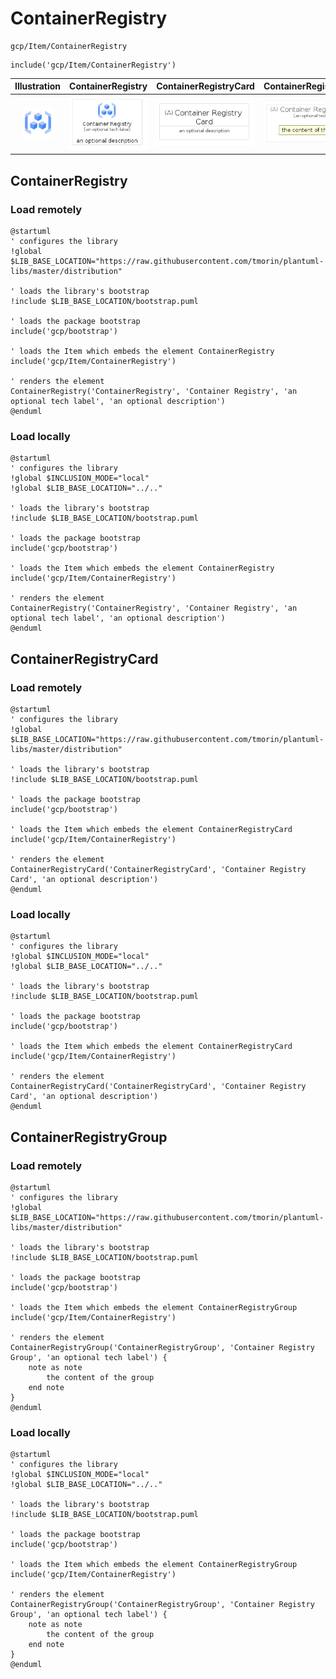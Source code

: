 # ContainerRegistry


```text
gcp/Item/ContainerRegistry
```

```text
include('gcp/Item/ContainerRegistry')
```



| Illustration | ContainerRegistry | ContainerRegistryCard | ContainerRegistryGroup |
| :---: | :---: | :---: | :---: |
| ![illustration for Illustration](../../gcp/Item/ContainerRegistry.png) | ![illustration for ContainerRegistry](../../gcp/Item/ContainerRegistry.Local.png) | ![illustration for ContainerRegistryCard](../../gcp/Item/ContainerRegistryCard.Local.png) | ![illustration for ContainerRegistryGroup](../../gcp/Item/ContainerRegistryGroup.Local.png) |




## ContainerRegistry

### Load remotely
```plantuml
@startuml
' configures the library
!global $LIB_BASE_LOCATION="https://raw.githubusercontent.com/tmorin/plantuml-libs/master/distribution"

' loads the library's bootstrap
!include $LIB_BASE_LOCATION/bootstrap.puml

' loads the package bootstrap
include('gcp/bootstrap')

' loads the Item which embeds the element ContainerRegistry
include('gcp/Item/ContainerRegistry')

' renders the element
ContainerRegistry('ContainerRegistry', 'Container Registry', 'an optional tech label', 'an optional description')
@enduml
```

### Load locally
```plantuml
@startuml
' configures the library
!global $INCLUSION_MODE="local"
!global $LIB_BASE_LOCATION="../.."

' loads the library's bootstrap
!include $LIB_BASE_LOCATION/bootstrap.puml

' loads the package bootstrap
include('gcp/bootstrap')

' loads the Item which embeds the element ContainerRegistry
include('gcp/Item/ContainerRegistry')

' renders the element
ContainerRegistry('ContainerRegistry', 'Container Registry', 'an optional tech label', 'an optional description')
@enduml
```

## ContainerRegistryCard

### Load remotely
```plantuml
@startuml
' configures the library
!global $LIB_BASE_LOCATION="https://raw.githubusercontent.com/tmorin/plantuml-libs/master/distribution"

' loads the library's bootstrap
!include $LIB_BASE_LOCATION/bootstrap.puml

' loads the package bootstrap
include('gcp/bootstrap')

' loads the Item which embeds the element ContainerRegistryCard
include('gcp/Item/ContainerRegistry')

' renders the element
ContainerRegistryCard('ContainerRegistryCard', 'Container Registry Card', 'an optional description')
@enduml
```

### Load locally
```plantuml
@startuml
' configures the library
!global $INCLUSION_MODE="local"
!global $LIB_BASE_LOCATION="../.."

' loads the library's bootstrap
!include $LIB_BASE_LOCATION/bootstrap.puml

' loads the package bootstrap
include('gcp/bootstrap')

' loads the Item which embeds the element ContainerRegistryCard
include('gcp/Item/ContainerRegistry')

' renders the element
ContainerRegistryCard('ContainerRegistryCard', 'Container Registry Card', 'an optional description')
@enduml
```

## ContainerRegistryGroup

### Load remotely
```plantuml
@startuml
' configures the library
!global $LIB_BASE_LOCATION="https://raw.githubusercontent.com/tmorin/plantuml-libs/master/distribution"

' loads the library's bootstrap
!include $LIB_BASE_LOCATION/bootstrap.puml

' loads the package bootstrap
include('gcp/bootstrap')

' loads the Item which embeds the element ContainerRegistryGroup
include('gcp/Item/ContainerRegistry')

' renders the element
ContainerRegistryGroup('ContainerRegistryGroup', 'Container Registry Group', 'an optional tech label') {
    note as note
        the content of the group
    end note
}
@enduml
```

### Load locally
```plantuml
@startuml
' configures the library
!global $INCLUSION_MODE="local"
!global $LIB_BASE_LOCATION="../.."

' loads the library's bootstrap
!include $LIB_BASE_LOCATION/bootstrap.puml

' loads the package bootstrap
include('gcp/bootstrap')

' loads the Item which embeds the element ContainerRegistryGroup
include('gcp/Item/ContainerRegistry')

' renders the element
ContainerRegistryGroup('ContainerRegistryGroup', 'Container Registry Group', 'an optional tech label') {
    note as note
        the content of the group
    end note
}
@enduml
```

